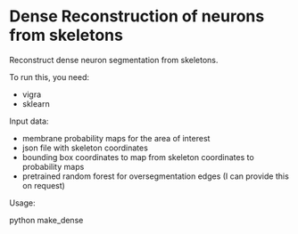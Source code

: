 # Dense Reconstruction of neurons from skeletons

Reconstruct dense neuron segmentation from skeletons.

To run this, you need: 

- vigra
- sklearn

Input data:

- membrane probability maps for the area of interest
- json file with skeleton coordinates
- bounding box coordinates to map from skeleton coordinates to probability maps
- pretrained random forest for oversegmentation edges (I can provide this on request)

Usage:

python make_dense 
